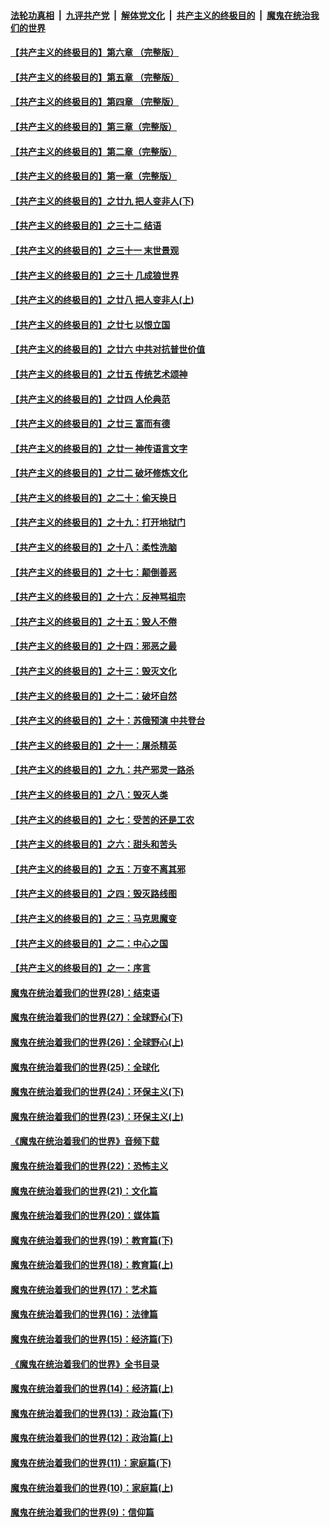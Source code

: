 

####  [法轮功真相](../../../../basic/blob/master/README.md?t=06092231) &nbsp;|&nbsp; [九评共产党](../../../../9ping.md/blob/master/README.md?t=06092231) &nbsp;|&nbsp; [解体党文化](../../../../jtdwh.md/blob/master/README.md?t=06092231)  &nbsp;|&nbsp; [共产主义的终极目的](../../../../gczydzjmd.md/blob/master/README.md?t=06092231) &nbsp;|&nbsp; [魔鬼在统治我们的世界](../../../../mgztzwmdsj.md/blob/master/README.md?t=06092231) 

#### [【共产主义的终极目的】第六章 （完整版）](../pages/nsc422/n11428913.md?t=06092231) 

#### [【共产主义的终极目的】第五章 （完整版）](../pages/nsc422/n11428912.md?t=06092231) 

#### [【共产主义的终极目的】第四章 （完整版）](../pages/nsc422/n11428907.md?t=06092231) 

#### [【共产主义的终极目的】第三章（完整版）](../pages/nsc422/n11428848.md?t=06092231) 

#### [【共产主义的终极目的】第二章（完整版）](../pages/nsc422/n11428831.md?t=06092231) 

#### [【共产主义的终极目的】第一章（完整版）](../pages/nsc422/n11417651.md?t=06092231) 

#### [【共产主义的终极目的】之廿九 把人变非人(下)](../pages/nsc422/n11344140.md?t=06092231) 

#### [【共产主义的终极目的】之三十二 结语](../pages/nsc422/n11360535.md?t=06092231) 

#### [【共产主义的终极目的】之三十一 末世景观](../pages/nsc422/n11351129.md?t=06092231) 

#### [【共产主义的终极目的】之三十 几成狼世界](../pages/nsc422/n11348280.md?t=06092231) 

#### [【共产主义的终极目的】之廿八 把人变非人(上)](../pages/nsc422/n11340492.md?t=06092231) 

#### [【共产主义的终极目的】之廿七 以恨立国](../pages/nsc422/n11336944.md?t=06092231) 

#### [【共产主义的终极目的】之廿六 中共对抗普世价值](../pages/nsc422/n11324785.md?t=06092231) 

#### [【共产主义的终极目的】之廿五 传统艺术颂神](../pages/nsc422/n11296396.md?t=06092231) 

#### [【共产主义的终极目的】之廿四 人伦典范](../pages/nsc422/n11296397.md?t=06092231) 

#### [【共产主义的终极目的】之廿三 富而有德](../pages/nsc422/n11283598.md?t=06092231) 

#### [【共产主义的终极目的】之廿一 神传语言文字](../pages/nsc422/n11263265.md?t=06092231) 

#### [【共产主义的终极目的】之廿二 破坏修炼文化](../pages/nsc422/n11245728.md?t=06092231) 

#### [【共产主义的终极目的】之二十：偷天换日](../pages/nsc422/n11238846.md?t=06092231) 

#### [【共产主义的终极目的】之十九：打开地狱门](../pages/nsc422/n11206376.md?t=06092231) 

#### [【共产主义的终极目的】之十八：柔性洗脑](../pages/nsc422/n11199994.md?t=06092231) 

#### [【共产主义的终极目的】之十七：颠倒善恶](../pages/nsc422/n11179782.md?t=06092231) 

#### [【共产主义的终极目的】之十六：反神骂祖宗](../pages/nsc422/n11166798.md?t=06092231) 

#### [【共产主义的终极目的】之十五：毁人不倦](../pages/nsc422/n11166792.md?t=06092231) 

#### [【共产主义的终极目的】之十四：邪恶之最](../pages/nsc422/n11150249.md?t=06092231) 

#### [【共产主义的终极目的】之十三：毁灭文化](../pages/nsc422/n11135227.md?t=06092231) 

#### [【共产主义的终极目的】之十二：破坏自然](../pages/nsc422/n11135214.md?t=06092231) 

#### [【共产主义的终极目的】之十：苏俄预演 中共登台](../pages/nsc422/n11118424.md?t=06092231) 

#### [【共产主义的终极目的】之十一：屠杀精英](../pages/nsc422/n11118442.md?t=06092231) 

#### [【共产主义的终极目的】之九：共产邪灵一路杀](../pages/nsc422/n11114139.md?t=06092231) 

#### [【共产主义的终极目的】之八：毁灭人类](../pages/nsc422/n11108503.md?t=06092231) 

#### [【共产主义的终极目的】之七：受苦的还是工农](../pages/nsc422/n11101809.md?t=06092231) 

#### [【共产主义的终极目的】之六：甜头和苦头](../pages/nsc422/n11096971.md?t=06092231) 

#### [【共产主义的终极目的】之五：万变不离其邪](../pages/nsc422/n11091285.md?t=06092231) 

#### [【共产主义的终极目的】之四：毁灭路线图](../pages/nsc422/n11086284.md?t=06092231) 

#### [【共产主义的终极目的】之三：马克思魔变](../pages/nsc422/n11061941.md?t=06092231) 

#### [【共产主义的终极目的】之二：中心之国](../pages/nsc422/n11047728.md?t=06092231) 

#### [【共产主义的终极目的】之一：序言](../pages/nsc422/n11086077.md?t=06092231) 

#### [魔鬼在统治着我们的世界(28)：结束语](../pages/nsc422/n10936246.md?t=06092231) 

#### [魔鬼在统治着我们的世界(27)：全球野心(下)](../pages/nsc422/n10928319.md?t=06092231) 

#### [魔鬼在统治着我们的世界(26)：全球野心(上)](../pages/nsc422/n10900318.md?t=06092231) 

#### [魔鬼在统治着我们的世界(25)：全球化](../pages/nsc422/n10788205.md?t=06092231) 

#### [魔鬼在统治着我们的世界(24)：环保主义(下)](../pages/nsc422/n10695307.md?t=06092231) 

#### [魔鬼在统治着我们的世界(23)：环保主义(上)](../pages/nsc422/n10688613.md?t=06092231) 

#### [《魔鬼在统治着我们的世界》音频下载](../pages/nsc422/n10635553.md?t=06092231) 

#### [魔鬼在统治着我们的世界(22)：恐怖主义](../pages/nsc422/n10614727.md?t=06092231) 

#### [魔鬼在统治着我们的世界(21)：文化篇](../pages/nsc422/n10597706.md?t=06092231) 

#### [魔鬼在统治着我们的世界(20)：媒体篇](../pages/nsc422/n10586579.md?t=06092231) 

#### [魔鬼在统治着我们的世界(19)：教育篇(下)](../pages/nsc422/n10564808.md?t=06092231) 

#### [魔鬼在统治着我们的世界(18)：教育篇(上)](../pages/nsc422/n10526970.md?t=06092231) 

#### [魔鬼在统治着我们的世界(17)：艺术篇](../pages/nsc422/n10499093.md?t=06092231) 

#### [魔鬼在统治着我们的世界(16)：法律篇](../pages/nsc422/n10485969.md?t=06092231) 

#### [魔鬼在统治着我们的世界(15)：经济篇(下)](../pages/nsc422/n10469975.md?t=06092231) 

#### [《魔鬼在统治着我们的世界》全书目录](../pages/nsc422/n10464261.md?t=06092231) 

#### [魔鬼在统治着我们的世界(14)：经济篇(上)](../pages/nsc422/n10457370.md?t=06092231) 

#### [魔鬼在统治着我们的世界(13)：政治篇(下)](../pages/nsc422/n10448270.md?t=06092231) 

#### [魔鬼在统治着我们的世界(12)：政治篇(上)](../pages/nsc422/n10444576.md?t=06092231) 

#### [魔鬼在统治着我们的世界(11)：家庭篇(下)](../pages/nsc422/n10440961.md?t=06092231) 

#### [魔鬼在统治着我们的世界(10)：家庭篇(上)](../pages/nsc422/n10435448.md?t=06092231) 

#### [魔鬼在统治着我们的世界(9)：信仰篇](../pages/nsc422/n10432159.md?t=06092231) 

